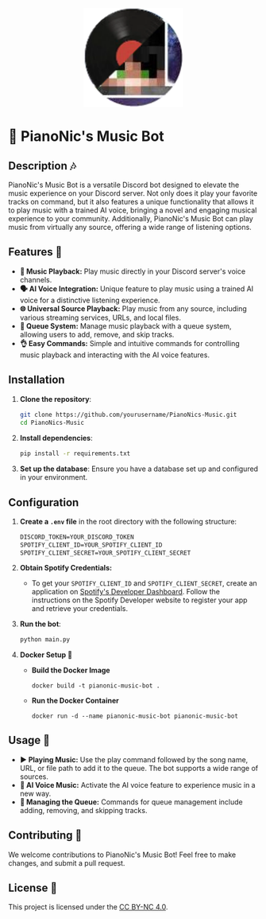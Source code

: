 <p align="center">
  <img src="https://github.com/Pianonic/PianoNicsMusic/blob/main/image/Logo.png?raw=true" alt="PianoNic's Music Bot" width="200"/>
</p>

# 🎹 PianoNic's Music Bot

## Description 🎶
PianoNic's Music Bot is a versatile Discord bot designed to elevate the music experience on your Discord server. Not only does it play your favorite tracks on command, but it also features a unique functionality that allows it to play music with a trained AI voice, bringing a novel and engaging musical experience to your community. Additionally, PianoNic's Music Bot can play music from virtually any source, offering a wide range of listening options.

## Features 🌟
- **🎵 Music Playback:** Play music directly in your Discord server's voice channels.
- **🗣️ AI Voice Integration:** Unique feature to play music using a trained AI voice for a distinctive listening experience.
- **🌐 Universal Source Playback:** Play music from any source, including various streaming services, URLs, and local files.
- **📜 Queue System:** Manage music playback with a queue system, allowing users to add, remove, and skip tracks.
- **👌 Easy Commands:** Simple and intuitive commands for controlling music playback and interacting with the AI voice features.

## Installation

1. **Clone the repository**:
    ```sh
    git clone https://github.com/yourusername/PianoNics-Music.git
    cd PianoNics-Music
    ```

2. **Install dependencies**:
    ```sh
    pip install -r requirements.txt
    ```

3. **Set up the database**:
    Ensure you have a database set up and configured in your environment.

## Configuration

1. **Create a `.env` file** in the root directory with the following structure:
    ```properties
    DISCORD_TOKEN=YOUR_DISCORD_TOKEN
    SPOTIFY_CLIENT_ID=YOUR_SPOTIFY_CLIENT_ID
    SPOTIFY_CLIENT_SECRET=YOUR_SPOTIFY_CLIENT_SECRET
    ```

2. **Obtain Spotify Credentials:**
    - To get your `SPOTIFY_CLIENT_ID` and `SPOTIFY_CLIENT_SECRET`, create an application on [Spotify's Developer Dashboard](https://developer.spotify.com/documentation/web-api/concepts/apps). Follow the instructions on the Spotify Developer website to register your app and retrieve your credentials.

3. **Run the bot**:
    ```sh
    python main.py
    ```

5. **Docker Setup 🐳**
   - **Build the Docker Image**
     ```
     docker build -t pianonic-music-bot .
     ```
   - **Run the Docker Container**
     ```
     docker run -d --name pianonic-music-bot pianonic-music-bot
     ```

## Usage 🚀
- **▶️ Playing Music:** Use the play command followed by the song name, URL, or file path to add it to the queue. The bot supports a wide range of sources.
- **🎤 AI Voice Music:** Activate the AI voice feature to experience music in a new way.
- **🔀 Managing the Queue:** Commands for queue management include adding, removing, and skipping tracks.

## Contributing 🤝
We welcome contributions to PianoNic's Music Bot! Feel free to make changes, and submit a pull request.

## License 📄
This project is licensed under the [CC BY-NC 4.0](LICENSE.md).
